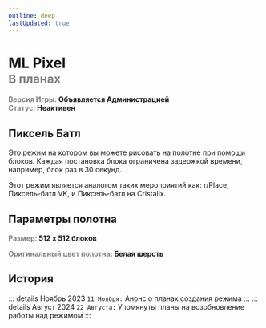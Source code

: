 ```yaml
---
outline: deep
lastUpdated: true
---
```


# ML Pixel <br/> <span style="color: gray;"><sup>В планах</sup></span>
**<span style="color: gray;">Версия Игры:</span> Объявляется Администрацией**<br/>
**<span style="color: gray;">Статус:</span> Неактивен**

## Пиксель Батл
Это режим на котором вы можете рисовать на полотне при помощи блоков. Каждая постановка блока ограничена задержкой времени, например, блок раз в 30 секунд.

Этот режим является аналогом таких мероприятий как: r/Place, Пиксель-батл VK, и Пиксель-батл на Cristalix.

## Параметры полотна
**<span style="color: gray;">Размер:</span> 512 х 512 блоков**

**<span style="color: gray;">Оригинальный цвет полотна:</span> Белая шерсть**

## История

::: details Ноябрь 2023
`11 Ноября:` Анонс о планах создания режима
:::
::: details Август 2024
`22 Августа:` Упомянуты планы на возобновление работы над режимом 
:::
